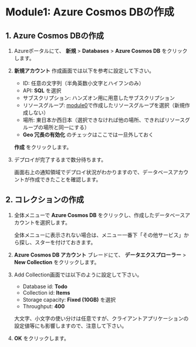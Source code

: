 # Module1: Azure Cosmos DBの作成

## 1. Azure Cosmos DBの作成

1. Azureポータルにて、 **新規** > **Databases** > **Azure Cosmos DB** をクリックします。

1. **新規アカウント** 作成画面では以下を参考に設定して下さい。

    * ID: 任意の文字列（半角英数小文字とハイフンのみ）
    * API: **SQL** を選択
    * サブスクリプション: ハンズオン用に用意したサブスクリプション
    * リソースグループ: [module0](module0.md)で作成したリソースグループを選択（新規作成しない）
    * 場所: 東日本か西日本（選択できなければ他の場所、できればリソースグループの場所と同一にする）
    * **Geo 冗長の有効化** のチェックはここでは一旦外しておく

    **作成** をクリックします。

1. デプロイが完了するまで数分待ちます。

    画面右上の通知領域でデプロイ状況がわかりますので、データベースアカウントが作成できたことを確認します。

## 2. コレクションの作成

1. 全体メニューで **Azure Cosmos DB** をクリックし、作成したデータベースアカウントを選択します。

    全体メニューに表示されない場合は、メニュー一番下「その他サービス」から探し、スターを付けておきます。

1. **Azure Cosmos DB アカウント** ブレードにて、 **データエクスプローラー** > **New Collection** をクリックします。

1. Add Collection画面では以下のように設定して下さい。

    * Database id: **Todo**
    * Collection id: **Items**
    * Storage capacity: **Fixed (10GB)** を選択
    * Throughput: **400**

    大文字、小文字の使い分けは任意ですが、クライアントアプリケーションの設定値等にも影響しますので、注意して下さい。

1. **OK** をクリックします。

